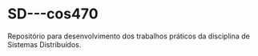 # SD---cos470
Repositório para desenvolvimento dos trabalhos práticos da disciplina de Sistemas Distribuídos. 
